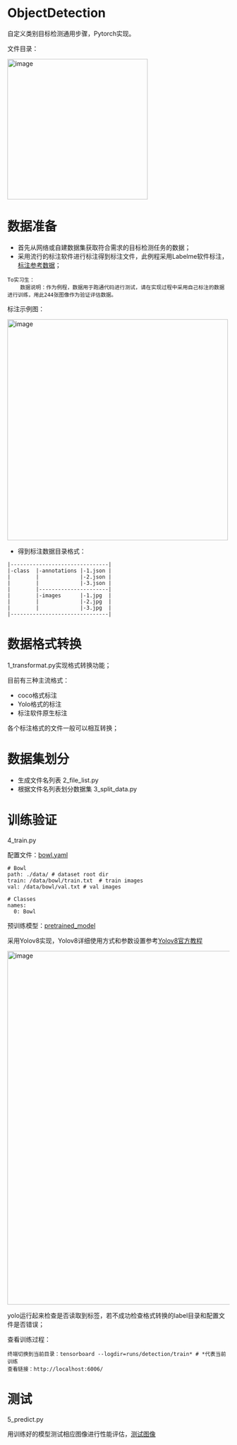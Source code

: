 # ObjectDetection
自定义类别目标检测通用步骤，Pytorch实现。

文件目录：

<img width="318" alt="image" src="https://github.com/user-wu/ObjectDetection/assets/67259115/438297ea-4f06-4baa-b338-6d5c5566c840">

# 数据准备
* 首先从网络或自建数据集获取符合需求的目标检测任务的数据；
* 采用流行的标注软件进行标注得到标注文件，此例程采用Labelme软件标注，[标注参考数据](https://pan.baidu.com/s/13lTKHH1zui6ZCLI_B1YQYg?pwd=jsbe)；
```
To实习生：
    数据说明：作为例程，数据用于跑通代码进行测试，请在实现过程中采用自己标注的数据进行训练，用此244张图像作为验证评估数据。
```
标注示例图：

 <img width="500" alt="image" src="https://github.com/user-wu/ObjectDetection/assets/67259115/92f05aed-477e-4d4a-9aa4-2ce486532bc7">
 
* 得到标注数据目录格式：

```
|-------------------------------|
|-class  |-annotations |-1.json | 
|        |             |-2.json |
|        |             |-3.json |
|        |----------------------|
|        |-images      |-1.jpg  | 
|        |             |-2.jpg  |
|        |             |-3.jpg  |
|-------------------------------|
```

# 数据格式转换
1_transformat.py实现格式转换功能；

目前有三种主流格式：
* coco格式标注
* Yolo格式的标注
* 标注软件原生标注

各个标注格式的文件一般可以相互转换；

# 数据集划分
* 生成文件名列表 2_file_list.py
* 根据文件名列表划分数据集 3_split_data.py

# 训练验证 
4_train.py

配置文件：[bowl.yaml](https://pan.baidu.com/s/1mYRg4IxCcgvAns7XmRihiA?pwd=pmm1)
```
# Bowl
path: ./data/ # dataset root dir
train: /data/bowl/train.txt  # train images
val: /data/bowl/val.txt # val images

# Classes
names:
  0: Bowl
```
预训练模型：[pretrained_model](https://pan.baidu.com/s/1b90dUBONRNR4WtFrgYfeGw?pwd=ypd5)

采用Yolov8实现，Yolov8详细使用方式和参数设置参考[Yolov8官方教程](https://docs.ultralytics.com/)

<img width="800" alt="image" src="https://github.com/user-wu/ObjectDetection/assets/67259115/0690f79c-dd0a-4cb7-9004-56a2bc99e5e0">

yolo运行起来检查是否读取到标签，若不成功检查格式转换的label目录和配置文件是否错误；

查看训练过程：

```
终端切换到当前目录：tensorboard --logdir=runs/detection/train* # *代表当前训练
查看链接：http://localhost:6006/
```

# 测试
5_predict.py

用训练好的模型测试相应图像进行性能评估，[测试图像](https://pan.baidu.com/s/12hkWSMvyoZefjCmNEtc5TQ?pwd=z3ae)
